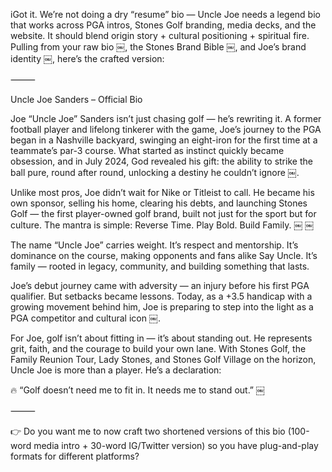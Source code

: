 iGot it. We’re not doing a dry “resume” bio — Uncle Joe needs a legend bio that works across PGA intros, Stones Golf branding, media decks, and the website. It should blend origin story + cultural positioning + spiritual fire. Pulling from your raw bio ￼, the Stones Brand Bible ￼, and Joe’s brand identity ￼, here’s the crafted version:

⸻

Uncle Joe Sanders – Official Bio

Joe “Uncle Joe” Sanders isn’t just chasing golf — he’s rewriting it. A former football player and lifelong tinkerer with the game, Joe’s journey to the PGA began in a Nashville backyard, swinging an eight-iron for the first time at a teammate’s par-3 course. What started as instinct quickly became obsession, and in July 2024, God revealed his gift: the ability to strike the ball pure, round after round, unlocking a destiny he couldn’t ignore ￼.

Unlike most pros, Joe didn’t wait for Nike or Titleist to call. He became his own sponsor, selling his home, clearing his debts, and launching Stones Golf — the first player-owned golf brand, built not just for the sport but for culture. The mantra is simple: Reverse Time. Play Bold. Build Family. ￼ ￼

The name “Uncle Joe” carries weight. It’s respect and mentorship. It’s dominance on the course, making opponents and fans alike Say Uncle. It’s family — rooted in legacy, community, and building something that lasts.

Joe’s debut journey came with adversity — an injury before his first PGA qualifier. But setbacks became lessons. Today, as a +3.5 handicap with a growing movement behind him, Joe is preparing to step into the light as a PGA competitor and cultural icon ￼.

For Joe, golf isn’t about fitting in — it’s about standing out. He represents grit, faith, and the courage to build your own lane. With Stones Golf, the Family Reunion Tour, Lady Stones, and Stones Golf Village on the horizon, Uncle Joe is more than a player. He’s a declaration:

🔥 “Golf doesn’t need me to fit in. It needs me to stand out.” ￼

⸻

👉 Do you want me to now craft two shortened versions of this bio (100-word media intro + 30-word IG/Twitter version) so you have plug-and-play formats for different platforms?
